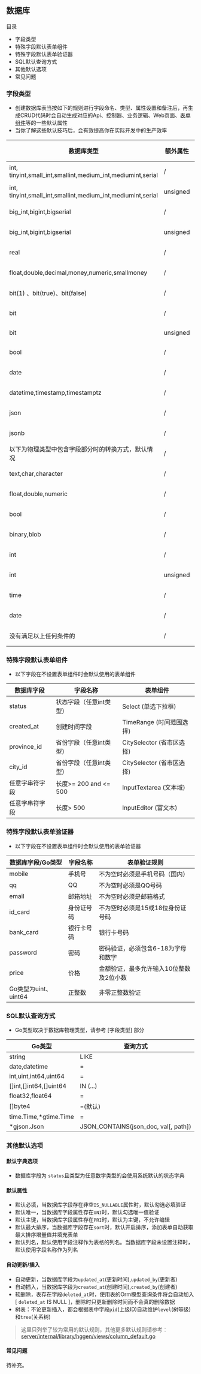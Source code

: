 ## 数据库

目录

- 字段类型
- 特殊字段默认表单组件
- 特殊字段默认表单验证器
- SQL默认查询方式
- 其他默认选项
- 常见问题

### 字段类型

- 创建数据库表当按如下的规则进行字段命名、类型、属性设置和备注后，再生成CRUD代码时会自动生成对应的Api、控制器、业务逻辑、Web页面、[表单组件](web-form.md)等的一些默认属性
- 当你了解这些默认技巧后，会有效提高你在实际开发中的生产效率

| 数据库类型	                                                        | 额外属性         | 转换Go类型	      | 转换Ts类型  | 表单组件                  |
|---------------------------------------------------------------|--------------|--------------|---------|-----------------------|
| int, tinyint,small_int,smallint,medium_int,mediumint,serial	  | /	           | int	         | number  | InputNumber(数字输入框)    |
| int, tinyint,small_int,smallint,medium_int,mediumint,serial		 | unsigned     | uint	        | number  | InputNumber(数字输入框)    |
| big_int,bigint,bigserial	                                     | /	           | int64	       | number  | InputNumber(数字输入框)    |
| big_int,bigint,bigserial			                                   | unsigned     | uint64       | number  | InputNumber(数字输入框)    |
| real	                                                         | /	           | float32      | number  | InputNumber(数字输入框)    |
| float,double,decimal,money,numeric,smallmoney	                | /	           | float64      | number  | InputNumber(数字输入框)    |
| bit(1) 、bit(true)、bit(false)                                  | /	           | bool         | boolean | Input(文本输入框，默认)       |
| bit	                                                          | /	           | int64-bytes  | array   | InputDynamic(动态KV表单)  |
| bit	                                                          | unsigned	    | uint64-bytes | array   | InputDynamic (动态KV表单) |
| bool                                                          | /	           | bool         | boolean | Input(文本输入框，默认)       |
| date                                                          | /	           | *gtime.Time  | string  | Date(日期选择器)           |
| datetime,timestamp,timestamptz                                | /	           | *gtime.Time  | string  | Time(时间选择器)           |
| json                                                          | /	           | *gjson.Json  | string  | Input(文本输入框)          |
| jsonb                                                         | /	           | *gjson.Json  | string  | Input(文本输入框)          |
| 以下为物理类型中包含字段部分时的转换方式，默认情况                                     | /            | /            | /       | /                     |
| text,char,character                                           | 	 /	         | string       | string  | Input(文本输入框)          |
| float,double,numeric                                          | 	  /	        | string       | string  | Input(文本输入框)          |
| bool                                                          | 	       /    | 	bool        | boolean | Input(文本输入框，默认)       |
| binary,blob                                                   | 	    /	      | []byte       | string  | Input(文本输入框，默认)       |
| int                                                           | 	    /	      | int          | number  | InputNumber(数字输入框)    |
| int                                                           | 	   unsigned | int          | number  | InputNumber(数字输入框)    |
| time                                                          | /	           | *gtime.Time  | string  | Time(时间选择器)           |
| date                                                          | /	           | *gtime.Time  | string  | Date(日期选择器)           |
| 没有满足以上任何条件的                                                   | /	           | string       | string  | Input(文本输入框)          |


### 特殊字段默认表单组件
- 以下字段在不设置表单组件时会默认使用的表单组件

| 数据库字段	       | 字段名称                 | 表单组件                 |
|--------------|----------------------|----------------------|
| status	      | 状态字段（任意int类型）	       | Select (单选下拉框)       |
| created_at	  | 创建时间字段	              | TimeRange (时间范围选择)   |
| province_id	 | 省份字段（任意int类型）	       | CitySelector (省市区选择) |
| city_id	     | 省份字段（任意int类型）	       | CitySelector (省市区选择) |
| 任意字串符字段	     | 长度>= 200 and <= 500	 | InputTextarea (文本域)  |
| 任意字串符字段	     | 长度> 500	             | InputEditor (富文本)    |


### 特殊字段默认表单验证器
- 以下字段在不设置表单组件时会默认使用的表单验证器

| 数据库字段/Go类型	       | 字段名称   | 表单验证规则                |
|-------------------|--------|-----------------------|
| mobile	           | 手机号    | 不为空时必须是手机号码（国内）       |
| qq	               | QQ	    | 不为空时必须是QQ号码           |
| email	            | 邮箱地址   | 不为空时必须是邮箱格式           |
| id_card	          | 身份证号码  | 不为空时必须是15或18位身份证号码    |
| bank_card	        | 银行卡号码	 | 银行卡号码                 |
| password	         | 密码	    | 密码验证，必须包含6-18为字母和数字   |
| price	            | 价格	    | 金额验证，最多允许输入10位整数及2位小数 |
| Go类型为uint、uint64	 | 正整数	   | 非零正整数验证               |

### SQL默认查询方式
- Go类型取决于数据库物理类型，请参考 [字段类型] 部分

| Go类型	                   | 查询方式                                 |
|-------------------------|--------------------------------------|
| string	                 | LIKE                                 |
| date,datetime	          | =                                    |
| int,uint,int64,uint64	  | =                                    |
| []int,[]int64,[]uint64	 | IN (...)                             |
| float32,float64	        | =                                    |
| []byte4	                | =(默认)                                |
| time.Time,*gtime.Time	  | =                                    |
| *gjson.Json	            | JSON_CONTAINS(json_doc, val[, path]) |



### 其他默认选项

#### 默认字典选项

- 数据库字段为 `status`且类型为任意数字类型的会使用系统默认的状态字典

#### 默认属性

- 默认必填，当数据库字段存在非空`IS_NULLABLE`属性时，默认勾选必填验证
- 默认唯一，当数据库字段属性存在`UNI`时，默认勾选唯一值验证
- 默认主键，当数据库字段属性存在`PRI`时，默认为主键，不允许编辑
- 默认最大排序，当数据库字段存在`sort`时，默认开启排序，添加表单自动获取最大排序增量值并填充表单
- 默认列名，默认使用字段注释作为表格的列名。当数据库字段未设置注释时，默认使用字段名称作为列名

#### 自动更新/插入

- 自动更新，当数据库字段为`updated_at`(更新时间),`updated_by`(更新者)
- 自动插入，当数据库字段为`created_at`(创建时间),`created_by`(创建者)
- 软删除，表存在字段`deleted_at`时，使用表的Orm模型查询条件将会自动加入[ `deleted_at` IS NULL ]，删除时只更新删除时间而不会真的删除数据
- 树表：不论更新插入，都会根据表中字段`pid`(上级ID)自动维护`level`(树等级)和`tree`(关系树)

> 这里只列举了较为常用的默认规则，其他更多默认规则请参考：[server/internal/library/hggen/views/column_default.go](../../server/internal/library/hggen/views/column_default.go)

#### 常见问题

待补充。